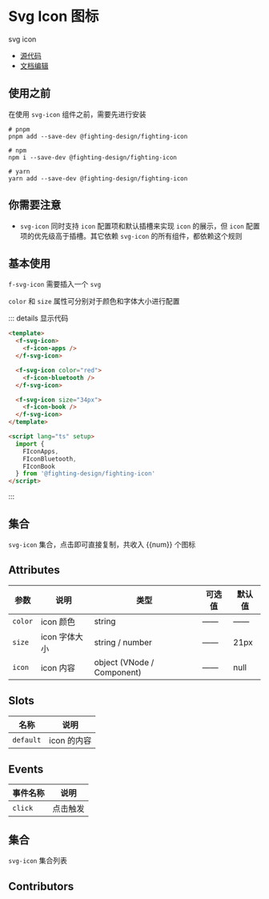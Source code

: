 # Svg Icon 图标

svg icon

- [源代码](https://github.com/FightingDesign/fighting-design/tree/master/packages/fighting-design/svg-icon)
- [文档编辑](https://github.com/FightingDesign/fighting-design/blob/master/docs/docs/components/svg-icon.md)

## 使用之前

在使用 `svg-icon` 组件之前，需要先进行安装

```shell
# pnpm
pnpm add --save-dev @fighting-design/fighting-icon

# npm
npm i --save-dev @fighting-design/fighting-icon

# yarn
yarn add --save-dev @fighting-design/fighting-icon
```

## 你需要注意

- `svg-icon` 同时支持 `icon` 配置项和默认插槽来实现 `icon` 的展示，但 `icon` 配置项的优先级高于插槽。其它依赖 `svg-icon` 的所有组件，都依赖这个规则

## 基本使用

`f-svg-icon` 需要插入一个 `svg`

`color` 和 `size` 属性可分别对于颜色和字体大小进行配置

<demo1-vue />

::: details 显示代码

```html
<template>
  <f-svg-icon>
    <f-icon-apps />
  </f-svg-icon>

  <f-svg-icon color="red">
    <f-icon-bluetooth />
  </f-svg-icon>

  <f-svg-icon size="34px">
    <f-icon-book />
  </f-svg-icon>
</template>

<script lang="ts" setup>
  import {
    FIconApps,
    FIconBluetooth,
    FIconBook
  } from '@fighting-design/fighting-icon'
</script>
```

:::

## 集合

`svg-icon` 集合，点击即可直接复制，共收入 {{num}} 个图标

<demo2-vue />

## Attributes

| 参数    | 说明          | 类型                       | 可选值 | 默认值 |
| ------- | ------------- | -------------------------- | ------ | ------ |
| `color` | icon 颜色     | string                     | ——     | ——     |
| `size`  | icon 字体大小 | string / number            | ——     | 21px   |
| `icon`  | icon 内容     | object (VNode / Component) | ——     | null   |

## Slots

| 名称      | 说明        |
| --------- | ----------- |
| `default` | icon 的内容 |

## Events

| 事件名称 | 说明     |
| -------- | -------- |
| `click`  | 点击触发 |

## 集合

`svg-icon` 集合列表

## Contributors

<a href="https://github.com/Tyh2001" target="_blank">
  <f-avatar round src="https://avatars.githubusercontent.com/u/73180970?v=4" />
</a>

<script setup>
  import demo1Vue from './_demos/svg-icon/demo1.vue'
  import demo2Vue from './_demos/svg-icon/demo2.vue'
  import Svg from '@fighting-design/fighting-icon'

  const num = Object.keys(Svg).length
</script>
